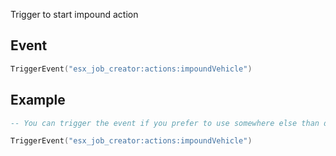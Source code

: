 Trigger to start impound action

## Event
``` lua
TriggerEvent("esx_job_creator:actions:impoundVehicle")
```

## Example
``` lua
-- You can trigger the event if you prefer to use somewhere else than default F6 actions menu

TriggerEvent("esx_job_creator:actions:impoundVehicle")
```
